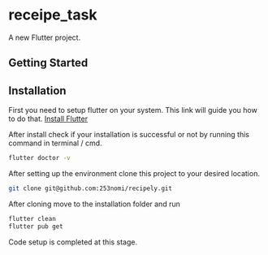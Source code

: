 # receipe_task

A new Flutter project.

## Getting Started

## Installation
First you need to setup flutter on your system. This link will guide you how to do that. [Install Flutter](https://flutter.dev/docs/get-started/install)

After install check if your installation is successful or not by running this command in terminal / cmd.
```bash
flutter doctor -v
```

After setting up the environment clone this project to your desired location.

```bash
git clone git@github.com:253nomi/recipely.git
```

After cloning move to the installation folder and run
```bash
flutter clean
flutter pub get
```
Code setup is completed at this stage.